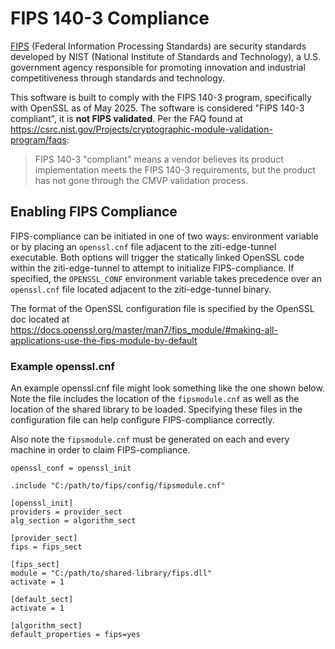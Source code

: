 # FIPS 140-3 Compliance

[FIPS](https://www.nist.gov/itl/fips-general-information) (Federal Information Processing Standards) are security 
standards developed by NIST (National Institute of Standards and Technology), a U.S. government agency responsible for 
promoting innovation and industrial competitiveness through standards and technology.

This software is built to comply with the FIPS 140-3 program, specifically with OpenSSL as of May 2025. The software is
considered "FIPS 140-3 compliant", it is **not FIPS validated**. Per the FAQ found at
https://csrc.nist.gov/Projects/cryptographic-module-validation-program/faqs:

> FIPS 140-3 "compliant" means a vendor believes its product implementation meets the FIPS 140-3 requirements,
> but the product has not gone through the CMVP validation process.

## Enabling FIPS Compliance

FIPS-compliance can be initiated in one of two ways: environment variable or by placing an `openssl.cnf` file adjacent to 
the ziti-edge-tunnel executable. Both options will trigger the statically linked OpenSSL code within the ziti-edge-tunnel
to attempt to initialize FIPS-compliance. If specified, the `OPENSSL_CONF` environment variable takes precedence over 
an `openssl.cnf` file located adjacent to the ziti-edge-tunnel binary.

The format of the OpenSSL configuration file is specified by the OpenSSL doc located at
https://docs.openssl.org/master/man7/fips_module/#making-all-applications-use-the-fips-module-by-default

### Example openssl.cnf

An example openssl.cnf file might look something like the one shown below. Note the file includes the location of the 
`fipsmodule.cnf` as well as the location of the shared library to be loaded. Specifying these files in the configuration
file can help configure FIPS-compliance correctly.

Also note the `fipsmodule.cnf` must be generated on each and every machine in order to claim FIPS-compliance.

```text
openssl_conf = openssl_init

.include "C:/path/to/fips/config/fipsmodule.cnf"

[openssl_init]
providers = provider_sect
alg_section = algorithm_sect

[provider_sect]
fips = fips_sect

[fips_sect]
module = "C:/path/to/shared-library/fips.dll"
activate = 1

[default_sect]
activate = 1

[algorithm_sect]
default_properties = fips=yes
```